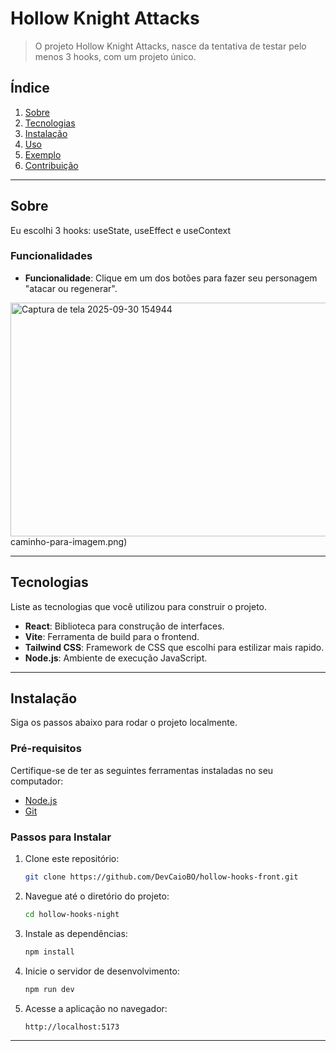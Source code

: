 # Hollow Knight Attacks


> O projeto Hollow Knight Attacks, nasce da tentativa de testar pelo menos 3 hooks, com um projeto único.

## Índice

1. [Sobre](#sobre)
2. [Tecnologias](#tecnologias)
3. [Instalação](#instalação)
4. [Uso](#uso)
5. [Exemplo](#exemplo)
6. [Contribuição](#contribuição)


---

## Sobre

Eu escolhi 3 hooks: useState, useEffect e useContext

### Funcionalidades

- **Funcionalidade**: Clique em um dos botões para fazer seu personagem "atacar ou regenerar".




<img width="959" height="374" alt="Captura de tela 2025-09-30 154944" src="https://github.com/user-attachments/assets/21805a1a-482a-4d73-a866-7ad6741f9644" />
caminho-para-imagem.png)

---

## Tecnologias

Liste as tecnologias que você utilizou para construir o projeto.

- **React**: Biblioteca para construção de interfaces.
- **Vite**: Ferramenta de build para o frontend.
- **Tailwind CSS**: Framework de CSS que escolhi para estilizar mais rapido.
- **Node.js**: Ambiente de execução JavaScript.

---

## Instalação

Siga os passos abaixo para rodar o projeto localmente.

### Pré-requisitos

Certifique-se de ter as seguintes ferramentas instaladas no seu computador:

- [Node.js](https://nodejs.org/)
- [Git](https://git-scm.com/)

### Passos para Instalar

1. Clone este repositório:

    ```bash
    git clone https://github.com/DevCaioBO/hollow-hooks-front.git
    ```

2. Navegue até o diretório do projeto:

    ```bash
    cd hollow-hooks-night
    ```

3. Instale as dependências:

    ```bash
    npm install
    ```

4. Inicie o servidor de desenvolvimento:

    ```bash
    npm run dev
    ```

5. Acesse a aplicação no navegador:

    ```
    http://localhost:5173
    ```

---



